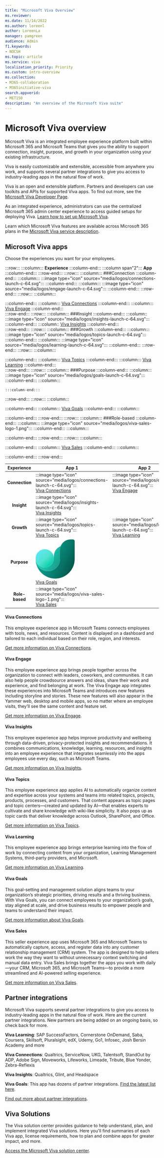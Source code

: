 ```yaml
---
title: "Microsoft Viva Overview"
ms.reviewer:
ms.date: 11/14/2022
ms.author: loreenl
author: LoreenLa
manager: pamgreen
audience: Admin
f1.keywords:
- NOCSH
ms.topic: article
ms.service: viva
localization_priority: Priority
ms.custom: intro-overview
ms.collection:  
- M365-collaboration
- M365initiative-viva
search.appverid:
- MET150
description: "An overview of the Microsoft Viva suite"
---
```

# Microsoft Viva overview

Microsoft Viva is an integrated employee experience platform built within Microsoft 365 and Microsoft Teams that gives you the ability to support connection, insight, purpose, and growth in your organization using your existing infrastructure.

Viva is easily customizable and extensible, accessible from anywhere you work, and supports several partner integrations to give you access to industry-leading apps in the natural flow of work.

Viva is an open and extensible platform. Partners and developers can use toolkits and APIs for supported Viva apps. To find out more, see the [Microsoft Viva Developer Page](https://developer.microsoft.com/en-us/viva).

As an integrated experience, administrators can use the centralized Microsoft 365 admin center experience to access guided setups for deploying Viva. [Learn how to set up Microsoft Viva](/viva/setup-microsoft-viva).

Learn which Microsoft Viva features are available across Microsoft 365 plans in the [Microsoft Viva service description](/office365/servicedescriptions/microsoft-viva-service-description).

## Microsoft Viva apps

Choose the experiences you want for your employees.

:::row:::
   :::column:::
      **Experience**
   :::column-end:::
   :::column span"2":::
      **App**
   :::column-end:::
:::row-end:::
:::row:::
   :::column:::
      ###Connection
   :::column-end:::
   :::column:::
      :::image type="icon" source="media/logos/connections-launch-c-64.svg":::
   :::column-end:::
   :::column:::
      :::image type="icon" source="media/logos/engage-launch-c-64.svg":::
   :::column-end:::
:::row-end:::
:::row:::
   :::column:::
      
   :::column-end:::
   :::column:::
      [Viva Connections](#viva-connections)
   :::column-end:::
   :::column:::
      [Viva Engage](#viva-engage)
   :::column-end:::   
:::row-end:::
:::row:::
   :::column:::
      ###Insight
   :::column-end:::
   :::column::
      :::image type="icon" source="media/logos/insights-launch-c-64.svg":::
   :::column-end:::
   :::column::
      [Viva Insights](#viva-insights)
   :::column-end:::   
:::row-end:::
:::row:::
   :::column:::
      ###Growth
   :::column-end:::
   :::column:::
      :::image type="icon" source="media/logos/topics-launch-c-64.svg":::
   :::column-end:::
   :::column:::
      :::image type="icon" source="media/logos/learning-launch-c-64.svg":::
   :::column-end:::
:::row-end:::
:::row:::
   :::column:::
      
   :::column-end:::
   :::column:::
      [Viva Topics](#viva-topics)
   :::column-end:::
   :::column:::
      [Viva Learning](#viva-learning)
   :::column-end:::   
:::row-end:::
:::row:::
   :::column:::
      ###Purpose
   :::column-end:::
   :::column:::
      :::image type="icon" source="media/logos/goals-launch-c-64.svg":::
   :::column-end:::
   :::column:::
      
    :::column-end:::
:::row-end:::
:::row:::
   :::column:::
      
   :::column-end:::
   :::column:::
      [Viva Goals](#viva-goals)
   :::column-end:::
   :::column:::
      
   :::column-end:::
:::row-end:::
:::row:::
   :::column:::
      ###Role-based
   :::column-end:::
   :::column:::
      :::image type="icon" source="media/logos/viva-sales-logo-1.png":::
   :::column-end:::
   :::column:::
      
   :::column-end:::
:::row-end:::
:::row:::
   :::column:::
     
   :::column-end:::
   :::column:::
      [Viva Sales](#viva-sales)
   :::column-end:::
   :::column:::
     
   :::column-end:::
:::row-end:::

| Experience | App 1 | App 2|
|:-------:|-------------|------|
|**Connection**|:::image type="icon" source="media/logos/connections-launch-c-64.svg"::: <br> [Viva Connections](#viva-connections) |:::image type="icon" source="media/logos/engage-launch-c-64.svg":::<br> [Viva Engage](#viva-engage)|
|**Insight**|:::image type="icon" source="media/logos/insights-launch-c-64.svg"::: <br> [Viva Insights](#viva-insights) ||
|**Growth**|:::image type="icon" source="media/logos/topics-launch-c-64.svg"::: <br> [Viva Topics](#viva-topics) |:::image type="icon" source="media/logos/learning-launch-c-64.svg"::: <br>[Viva Learning](#viva-learning)|
|**Purpose**|![Viva Goals logo.](media/logos/goals-launch-c-64.svg) <br> [Viva Goals](#viva-goals)||
|**Role-based**|:::image type="icon" source="media/logos/viva-sales-logo-1.png"::: <br> [Viva Sales](#viva-sales)||

#### Viva Connections
This employee experience app in Microsoft Teams connects employees with tools, news, and resources. Content is displayed on a dashboard and tailored to each individual based on their role, region, and interests.

[Get more information on Viva Connections](/viva/connections/viva-connections-overview).

#### Viva Engage
This employee experience app brings people together across the organization to connect with leaders, coworkers, and communities. It can also help people  crowdsource answers and ideas, share their work and experience, and find belonging at work. The Viva Engage app integrates these experiences into Microsoft Teams and introduces new features including storyline and stories. These new features will also appear in the Yammer web, desktop and mobile apps, so no matter where an employee visits, they’ll see the same content and feature set.

[Get more information on Viva Engage](/viva/engage/overview).

#### Viva Insights
This employee experience app helps improve productivity and wellbeing through data-driven, privacy-protected insights and recommendations. It combines communications, knowledge, learning, resources, and insights into an employee experience that integrates seamlessly into the apps employees use every day, such as Microsoft Teams.

[Get more information on Viva Insights](/viva/insights/index).

#### Viva Topics
This employee experience app applies AI to automatically organize content and expertise across your systems and teams into related topics, projects, products, processes, and customers. That content appears as topic pages and topic centers—created and updated by AI—that enables experts to cultivate and share knowledge with wiki-like simplicity. It also pops up as topic cards that deliver knowledge across Outlook, SharePoint, and Office.

[Get more information on Viva Topics](/viva/topics/topic-experiences-overview).

#### Viva Learning
This employee experience app brings enterprise learning into the flow of work by connecting content from your organization, Learning Management Systems, third-party providers, and Microsoft.
 
[Get more information on Viva Learning](/viva/learning/overview-viva-learning).

#### Viva Goals
This goal-setting and management solution aligns teams to your organization’s strategic priorities, driving results and a thriving business. With Viva Goals, you can connect employees to your organization’s goals, stay aligned at scale, and drive business results to empower people and teams to understand their impact.

[Get more information about Viva Goals](/viva/goals/intro-to-ms-viva-goals).

#### Viva Sales
This seller experience app uses Microsoft 365 and Microsoft Teams to automatically capture, access, and register data into any customer relationship management (CRM) system. The app is designed to help sellers work the way they want to without unnecessary context switching and manual data entry. Viva Sales brings together the apps you work with daily—your CRM, Microsoft 365, and Microsoft Teams—to provide a more streamlined and AI-powered selling experience.

[Get more information on Viva Sales](/viva/sales/introduction).

## Partner integrations
Microsoft Viva supports several partner integrations to give you access to industry-leading apps in the natural flow of work. Here are the current partner integrations. New partners are being added on an ongoing basis, so check back for more.

**Viva Learning**: SAP SuccessFactors, Cornerstone OnDemand, Saba, Coursera, Skillsoft, Pluralsight, edX, Udemy, Go1, Infosec, Josh Bersin Academy and more

**Viva Connections**: Qualtrics, ServiceNow, UKG, Talentsoft, StandOut by ADP, Adobe Sign, Moveworks, Lifeworks, Limeade, Tribute, Blue Yonder, Zebra-Reflexis

**Viva Insights**: Qualtrics, Glint, and Headspace

**Viva Goals**: This app has dozens of partner integrations. [Find the latest list here](/viva/goals/integrations-overview).

[Find out more about partner integrations](https://www.microsoft.com/en-us/microsoft-viva/integrations).

## Viva Solutions
The Viva solution center provides guidance to help understand, plan, and implement integrated Viva solutions. Here you'll find summaries of each Viva app, license requirements, how to plan and combine apps for greater impact, and more.

[Access the Microsoft Viva solution center](/viva/solutions/solutions).
